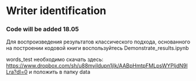 # Writer identification 

### Code will be added 18.05

Для воспроизведения результатов классического подхода, основанного на построении кодовой книги воспользуйтесь Demonstrate_results.ipynb

words_test необходимо скачать здесь: https://www.dropbox.com/sh/u88myildupn1jlk/AABpHmtpFMLpsWYPljdN9lLra?dl=0
и положить в папку data
